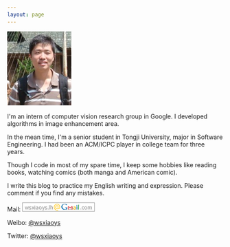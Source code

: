 ```yaml
--- 
layout: page
---
```


<div class="my_pic">
    <img src="/images/me.jpg">
</div>

<div class="about_head">
    <p>I'm an intern of computer vision research group in Google. I developed algorithms in image enhancement area.</p>
    <p>In the mean time, I'm a senior student in Tongji University, major in Software Engineering. I had been an ACM/ICPC player in college team for three years.</p> 
    <p>Though I code in most of my spare time, I keep some hobbies like reading books, watching comics (both manga and American comic). </p>
    <p>I write this blog to practice my English writing and expression. Please comment if you find any mistakes.</p>
</div>

Mail: ![email](/images/mail.png)

Weibo: [@wsxiaoys](http://weibo.com/wsxiaoys)

Twitter: [@wsxiaoys](http://twitter.com/wsxiaoys)

<!-- <h3>My Projects</h3>

<div class="projects_container">
    <table class="projects">
        <tr>
            <td class="img">
                <a href="project_url"><img src="/images/project.png" /></a>
            </td>

            <td class="desc">
                <div class="bubble">
                    <div class="tip"></div>
                    <strong><a href="project_url">example.com</a></strong> &mdash; My project that does bla bla.
                </div>
            </td>
        </tr>

    </table>
</div> -->
